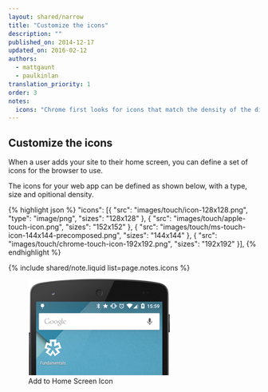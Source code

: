 ```yaml
---
layout: shared/narrow
title: "Customize the icons"
description: ""
published_on: 2014-12-17
updated_on: 2016-02-12
authors:
  - mattgaunt
  - paulkinlan
translation_priority: 1
order: 3
notes:
  icons: "Chrome first looks for icons that match the density of the display and are sized to 48dp * screen density. If none are found it searches for the icon that most closely matches the device characteristics. If, for whatever reason, you want be specific about targetting an icon at a particular-pixel density, you can use the optional density member which takes a number. When you don’t declare density, it defaults to 1.0. This means “use this icon for screen densities 1.0 and up”, which is normally what you want."
---
```


## Customize the icons

When a user adds your site to their home screen, you can define a set of icons for the 
browser to use.

The icons for your web app can be defined as shown below, with a type, size and opitional
density.

{% highlight json %}
"icons": [{
    "src": "images/touch/icon-128x128.png",
    "type": "image/png",
    "sizes": "128x128"
  }, {
    "src": "images/touch/apple-touch-icon.png",
    "sizes": "152x152"
  }, {
    "src": "images/touch/ms-touch-icon-144x144-precomposed.png",
    "sizes": "144x144"
  }, {
    "src": "images/touch/chrome-touch-icon-192x192.png",
    "sizes": "192x192"
  }],
{% endhighlight %}

{% include shared/note.liquid list=page.notes.icons %}

<figure>
  <img src="images/homescreen-icon.png" alt="Add to Home Screen Icon">
  <figcaption>Add to Home Screen Icon</figcaption>
</figure>